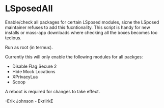 # LSposedAll
 Enable/check all packages for certain LSposed modules, sicne the LSposed maintainer refuses to add this fucntionality.  This script is handy for new installs or mass-app downloads where checking all the boxes becomes too tedious.
 
Run as root (in termux).

Currently this will only enable the following modules for all packges:  
-  Disable Flag Secure 2  
-  Hide Mock Locations  
-  XPrivacyLua  
-  Scoop

A reboot is required for changes to take effect.

-Erik Johnson - EkriirkE
